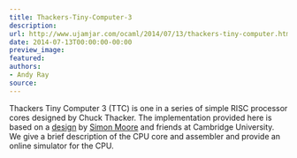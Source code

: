 ```yaml
---
title: Thackers-Tiny-Computer-3
description:
url: http://www.ujamjar.com/ocaml/2014/07/13/thackers-tiny-computer.html
date: 2014-07-13T00:00:00-00:00
preview_image:
featured:
authors:
- Andy Ray
source:
---
```


<p>Thackers Tiny Computer 3 (TTC) is one in a series of simple RISC processor cores designed
by Chuck Thacker.  The implementation provided here is based on a
<a href="http://www.cl.cam.ac.uk/teaching/1314/ECAD+Arch/labs/background/ttc.html">design</a> 
by <a href="http://www.cl.cam.ac.uk/~swm11/">Simon Moore</a> and friends
at Cambridge University.  We give a brief description of the CPU core and assembler
and provide an online simulator for the CPU.</p>


